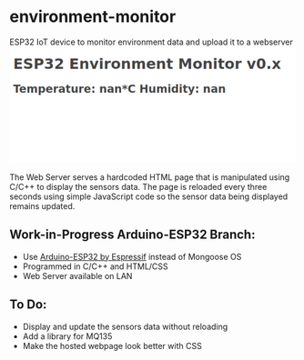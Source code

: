 # environment-monitor
ESP32 IoT device to monitor environment data and upload it to a webserver
![](screenshot.png)

The Web Server serves a hardcoded HTML page that is manipulated using C/C++
to display the sensors data. The page is reloaded every three seconds using
simple JavaScript code so the sensor data being displayed remains updated.

## Work-in-Progress Arduino-ESP32 Branch:
* Use [Arduino-ESP32 by Espressif](https://github.com/espressif/arduino-esp32) instead of Mongoose OS
* Programmed in C/C++ and HTML/CSS
* Web Server available on LAN

## To Do:
* Display and update the sensors data without reloading
* Add a library for MQ135
* Make the hosted webpage look better with CSS
